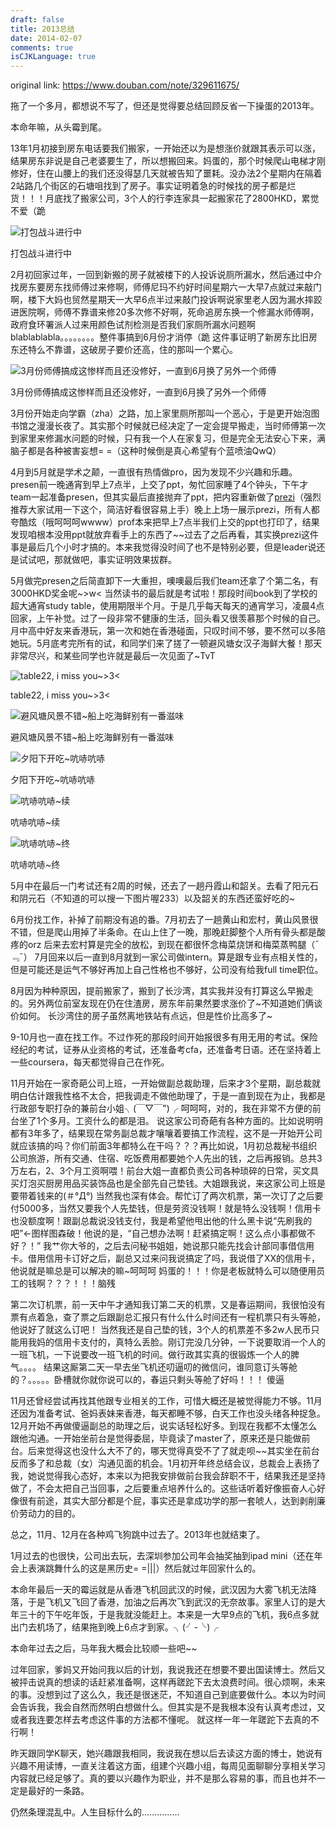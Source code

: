 ```yaml
---
draft: false
title: 2013总结
date: 2014-02-07
comments: true
isCJKLanguage: true
---
```


original link: https://www.douban.com/note/329611675/

拖了一个多月，都想说不写了，但还是觉得要总结回顾反省一下操蛋的2013年。

本命年嘛，从头霉到尾。

13年1月初接到房东电话要我们搬家，一开始还以为是想涨价就跟其表示可以涨，结果房东非说是自己老婆要生了，所以想搬回来。妈蛋的，那个时候爬山电梯才刚修好，住在山腰上的我们还没得瑟几天就被告知了噩耗。没办法2个星期内在隔着2站路几个街区的石塘咀找到了房子。事实证明着急的时候找的房子都是烂货！！！月底找了搬家公司，3个人的行李连家具一起搬家花了2800HKD，累觉不爱（跪

![打包战斗进行中](../../assets/images/2013-summary/p10973868.jpg)

打包战斗进行中



2月初回家过年，一回到新搬的房子就被楼下的人投诉说厕所漏水，然后通过中介找房东要房东找师傅过来修啊，师傅尼玛不约好时间星期六一大早7点就过来敲门啊，楼下大妈也贸然星期天一大早6点半过来敲门投诉啊说家里老人因为漏水摔跤进医院啊，师傅不靠谱来修20多次修不好啊，死命追房东换一个修漏水师傅啊，政府食环署派人过来用颜色试剂检测是否我们家厕所漏水问题啊blablablabla。。。。。。。。整件事搞到6月份才消停（跪
这件事证明了新房东比旧房东还特么不靠谱，这破房子要价还高，住的那叫一个累心。

![3月份师傅搞成这惨样而且还没修好，一直到6月换了另外一个师傅](../../assets/images/2013-summary/p10973902.jpg)

3月份师傅搞成这惨样而且还没修好，一直到6月换了另外一个师傅



3月份开始走向学霸（zha）之路，加上家里厕所那叫一个恶心，于是更开始泡图书馆之漫漫长夜了。其实那个时候就已经决定了一定会提早搬走，当时师傅第一次到家里来修漏水问题的时候，只有我一个人在家复习，但是完全无法安心下来，满脑子都是各种被害妄想= =（这种时候倒是真心希望有个蓝喷油QwQ）

4月到5月就是学术之颠，一直很有热情做pro，因为发现不少兴趣和乐趣。presen前一晚通宵到早上7点半，上交了ppt，匆忙回家睡了4个钟头，下午才team一起准备presen，但其实最后直接抛弃了ppt，把内容重新做了[prezi](http://prezi.com/)（强烈推荐大家试用一下这个，简洁好看很容易上手）晚上上场一展示prezi，所有人都夸酷炫（哦呵呵呵wwww）prof本来把早上7点半我们上交的ppt也打印了，结果发现咱根本没用ppt就放弃看手上的东西了~~过去了之后再看，其实换prezi这件事是最后几个小时才搞的。本来我觉得没时间了也不是特别必要，但是leader说还是试试吧，那就做吧，事实证明效果拔群。

5月做完presen之后简直卸下一大重担，噢噢最后我们team还拿了个第二名，有3000HKD奖金呢~>w< 当然读书的最后就是考试啦！那段时间book到了学校的超大通宵study table，使用期限半个月。于是几乎每天每天的通宵学习，凌晨4点回家，上午补觉。过了一段非常不健康的生活，回头看又很羡慕那个时候的自己。月中高中好友来香港玩，第一次和她在香港碰面，只叹时间不够，要不然可以多陪她玩。5月底考完所有的试，和同学们来了搓了一顿避风塘女汉子海鲜大餐！那天非常尽兴，和某些同学也许就是最后一次见面了~TvT

![table22, i miss you~>3<](../../assets/images/2013-summary/p10974023.jpg)

table22, i miss you~>3<



![避风塘风景不错~船上吃海鲜别有一番滋味](../../assets/images/2013-summary/p10974047.jpg)

避风塘风景不错~船上吃海鲜别有一番滋味



![夕阳下开吃~吭哧吭哧](../../assets/images/2013-summary/p10974050.jpg)

夕阳下开吃~吭哧吭哧



![吭哧吭哧~续](../../assets/images/2013-summary/p10974057.jpg)

吭哧吭哧~续



![吭哧吭哧~终](../../assets/images/2013-summary/p10974060.jpg)

吭哧吭哧~终


5月中在最后一门考试还有2周的时候，还去了一趟丹霞山和韶关。去看了阳元石和阴元石（不知道的可以搜一下图片喔233）以及韶关的东西还蛮好吃的~

6月份找工作，补掉了前期没有追的番。7月初去了一趟黄山和宏村，黄山风景很不错，但是爬山用掉了半条命。在山上住了一晚，那晚赶脚整个人所有骨头都是酸疼的orz 后来去宏村算是完全的放松，到现在都很怀念梅菜烧饼和梅菜蒸鸭腿（¯﹃¯）
7月回来以后一直到8月就到一家公司做intern。算是跟专业有点相关性的，但是可能还是运气不够好再加上自己性格也不够好，公司没有给我full time职位。

8月因为种种原因，提前搬家了，搬到了长沙湾，其实我并没有打算这么早搬走的。另外两位前室友现在仍在住渣房，房东年前果然要求涨价了~不知道她们俩谈价如何。
长沙湾住的房子虽然离地铁站有点远，但是性价比高多了~

9-10月也一直在找工作。不过作死的那段时间开始报很多有用无用的考试。保险经纪的考试，证券从业资格的考试，还准备考cfa，还准备考日语。还在坚持着上一些coursera，每天都觉得自己在作死。

11月开始在一家奇葩公司上班，一开始做副总裁助理，后来才3个星期，副总裁就明白估计跟我性格不太合，把我调走不做他助理了，于是一直到现在为止，我都是行政部专职打杂的兼前台小姐╮(￣▽￣")╭ 呵呵呵，对的，我在非常不方便的前台坐了1个多月。工资什么的都是泪。
说这家公司奇葩有各种方面的。比如说明明都有3年多了，结果现在常务副总裁才嚷嚷着要搞工作流程，这不是一开始开公司就应该搞的吗？你们前面3年都特么在干吗？？？再比如说，1月初总裁秘书组织公司旅游，所有交通、住宿、吃饭费用都要她个人先出的钱，之后再报销。总共3万左右，2、3个月工资啊喂！前台大姐一直都负责公司各种琐碎的日常，买文具买灯泡买厨房用品买装饰品也是全部先自己垫钱。大姐跟我说，来这家公司上班是要带着钱来的(＃°Д°) 当然我也深有体会。帮忙订了两次机票，第一次订了之后要付5000多，当然又要我个人先垫钱，但是劳资没钱啊！就是特么没钱啊！信用卡也没额度啊！跟副总裁说没钱支付，我是希望他甩出他的什么黑卡说“先刷我的吧”←图样图森破！他说的是，“自己想办法啊！赶紧搞定啊！这么点小事都做不好？！” 我艹你大爷的，之后去问秘书姐姐，她说那只能先找会计部同事借信用卡。借用信用卡订好之后，副总又过来问我说搞定了吗，我说借了XX的信用卡，他说就是嘛总是可以解决的嘛~呵呵呵
妈蛋的！！！你是老板就特么可以随便用员工的钱啊？？？！！！脑残

第二次订机票，前一天中午才通知我订第二天的机票，又是春运期间，我很怕没有票有点着急，查了票之后跟副总汇报只有什么什么时间还有一程机票只有头等舱，他说好了就这么订吧！
当然我还是自己垫的钱，3个人的机票差不多2w人民币只能用我妈的信用卡支付的，真特么丢脸。刚订完没几分钟，一下说要取消一个人的一班飞机，一下说要改一班飞机的时间。做行政其实真的很锻炼一个人的脾气。。。。
结果这厮第二天一早去坐飞机还叨逼叨的微信问，谁同意订头等舱的？。。。。。卧槽就你就你说可以的，春运只剩头等舱了好吗！！！ 傻逼

11月还曾经尝试再找其他跟专业相关的工作，可惜大概还是被觉得能力不够。11月还因为准备考试、爸妈表妹来香港，每天都睡不够，白天工作也没头绪各种捉急。12月开始不再做傻逼副总的助理之后，说实话轻松好多。到现在我都不太懂怎么跟他沟通。一开始坐前台是觉得委屈，毕竟读了master了，原来还是只能做前台。后来觉得这也没什么大不了的，哪天觉得真受不了了就走呗~~其实坐在前台反而多了和总裁（女）沟通见面的机会。1月初开年终总结会议，总裁会上表扬了我，她说觉得我心态好，本来以为把我安排做前台我会辞职不干，结果我还是坚持做了，不会太把自己当回事，之后要重点培养什么的。这些话听着好像振奋人心好像很有前途，其实大部分都是个屁，事实还是拿成功学的那一套唬人，达到剥削廉价劳动力的目的。

总之，11月、12月在各种鸡飞狗跳中过去了。2013年也就结束了。

1月过去的也很快，公司出去玩，去深圳参加公司年会抽奖抽到ipad mini（还在年会上表演跳舞什么的这是黑历史= =|||）然后就过年回家什么的。

本命年最后一天的霉运就是从香港飞机回武汉的时候，武汉因为大雾飞机无法降落，于是飞机又飞回了香港，加油之后再次飞到武汉的无奈故事。家里人订的是大年三十的下午吃年饭，于是我就没能赶上。本来是一大早9点的飞机，我6点多就出门去机场了，结果拖到晚上6点才到家。╮(╯-╰)╭

本命年过去之后，马年我大概会比较顺一些吧~~

过年回家，爹妈又开始问我以后的计划，我说我还在想要不要出国读博士。然后又被抨击说真的想读的话赶紧准备啊，这样再蹉跎下去太浪费时间。很心烦啊，未来的事。没想到过了这么久，我还是很迷茫，不知道自己到底要做什么。本以为时间会告诉我，我会自然而然明白想做什么。但其实是不是我根本没有认真考虑过，又或者我连要怎样去考虑这件事的方法都不懂呢。
就这样一年一年蹉跎下去真的不行啊！

昨天跟同学K聊天，她兴趣跟我相同，我说我在想以后去读这方面的博士，她说有兴趣不用读博，一直关注着这方面，组建个兴趣小组，每周见面聊聊分享相关学习内容就已经足够了。真的要以兴趣作为职业，并不是那么容易的事，而且也并不一定是最好的一条路。

仍然条理混乱中。人生目标什么的...............
